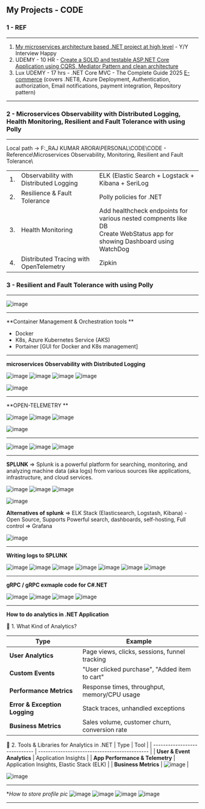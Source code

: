 ## My Projects - CODE

### 1 - REF
-----------------------------------------------------
1. [My microservices architecture based .NET project at high level](https://www.youtube.com/watch?v=SGq0687pvGQ) - Y/Y Interview Happy
2. UDEMY - 10 HR - [Create a SOLID and testable ASP.NET Core Application using CQRS, Mediator Pattern and clean architecture](https://www.udemy.com/course/aspnet-core-solid-and-clean-architecture-net-5-and-up)
3. Lux UDEMY - 17 hrs - .NET Core MVC - The Complete Guide 2025 [E-commerce](https://luxoft.udemy.com/course/complete-aspnet-core-21-course/)
   (covers .NET8, Azure Deployment, Authentication, authorization, Email notifications, payment integration, Repository pattern)

------------------------------------------

### 2 - Microservices Observability with Distributed Logging, Health Monitoring, Resilient and Fault Tolerance with using Polly
-----------------------------------------------------

Local path -> F:\_RAJ KUMAR ARORA\PERSONAL\CODE\CODE - Reference\Microservices Observability, Monitoring, Resilient and Fault Tolerance\


| | | |
| - | - | - |
| 1. | Observability with Distributed Logging | ELK (Elastic Search + Logstack + Kibana + SeriLog |
| 2. | Resilience & Fault Tolerance | Polly policies for .NET |
| 3. | Health Monitoring | Add healthcheck endpoints for various nested compnents like DB </br> Create WebStatus app for showing Dashboard using WatchDog |
| 4. | Distributed Tracing with OpenTelemetry | Zipkin | 

### 3 - Resilient and Fault Tolerance with using Polly
-----------------------------------------------------
![image](https://github.com/user-attachments/assets/387de7c8-679f-43cb-ada7-cd3952616e3d)

--------------------------------------
**Container Management & Orchestration tools **
- Docker
- K8s, Azure Kubernetes Service (AKS)
- Portainer [GUI for Docker and K8s management]

--------------------------------------

**microservices Observability with Distributed Logging**

![image](https://github.com/user-attachments/assets/46a5323d-9665-479f-b12f-850dd8dc50da)
![image](https://github.com/user-attachments/assets/182af170-1fbf-4f5c-92bb-5ff76ec221b8)
![image](https://github.com/user-attachments/assets/924a196c-fcb7-450f-bcd0-c5c5d8a4f6c5)
![image](https://github.com/user-attachments/assets/f921441f-ddf1-4d5d-9328-ef7d88a1e82e)

![image](https://github.com/user-attachments/assets/bba1b88e-6a34-481e-bddf-3d89c782994b)

--------------------------------------
**OPEN-TELEMETRY **

![image](https://github.com/user-attachments/assets/1da125a4-ef5a-44af-be2e-41c51eb3b653)
![image](https://github.com/user-attachments/assets/67ca813b-7ff1-498a-b392-192acb575f4c)
![image](https://github.com/user-attachments/assets/bc250cd1-77e0-4f26-8d2d-e62310f4b16a)

![image](https://github.com/user-attachments/assets/b46a9124-9d99-43b1-b597-64bf5bc2a661)

   --------------------------
![image](https://github.com/user-attachments/assets/3f4691f0-aba2-4b2b-8d9b-e689511c630f)
![image](https://github.com/user-attachments/assets/385967cc-555c-4093-8fa4-74fd903b4ac1)
![image](https://github.com/user-attachments/assets/1f190d27-63a9-4939-9393-9ae663b4feeb)


--------------------------------------

**SPLUNK** => Splunk is a powerful platform for searching, monitoring, and analyzing machine data (aka logs) from various sources like applications, infrastructure, and cloud services.

![image](https://github.com/user-attachments/assets/a0ac7c8a-9785-425d-b6a3-d52b10d4430a)
![image](https://github.com/user-attachments/assets/9ca514a0-b1e1-442b-9ef6-1377efe5b9b9)
![image](https://github.com/user-attachments/assets/d6dfaa75-22bc-425d-9421-9fd89274019b)

![image](https://github.com/user-attachments/assets/d7841c68-73f7-4bc0-8962-cefb472c089a)
 
**Alternatives of splunk** 
=> ELK Stack (Elasticsearch, Logstash, Kibana) - Open Source, Supports Powerful search, dashboards, self-hosting, Full control
=> Grafana

![image](https://github.com/user-attachments/assets/94c5fad4-12b4-4598-8d94-dd1b502b665e)

--------------------------------------
**Writing logs to SPLUNK**

![image](https://github.com/user-attachments/assets/c8fd1345-493f-431b-86ad-314bf52f4732)
![image](https://github.com/user-attachments/assets/f09169d9-3950-45b7-ba9e-8f28292ca44b)
![image](https://github.com/user-attachments/assets/a636726d-343d-4488-961c-f18d906f4d92)
![image](https://github.com/user-attachments/assets/b32ac8a0-58b1-453e-a078-5b1f3d57716e)
![image](https://github.com/user-attachments/assets/dfda3667-a786-4fa6-8487-58297b1046c5)
![image](https://github.com/user-attachments/assets/c398f98a-33e2-466b-b3c9-8c0234988ab2)
![image](https://github.com/user-attachments/assets/4720f96a-ea2a-43a4-b550-b928fccd11af)

--------------------------------------
**gRPC / gRPC exmaple code for C#.NET**

![image](https://github.com/user-attachments/assets/8be6a99b-83a3-4128-9af6-60e137e435a8)
![image](https://github.com/user-attachments/assets/7314a21d-0039-478e-8144-ba3870b23d0b)
![image](https://github.com/user-attachments/assets/58da6188-083c-48ff-aa3a-08c069115014)
![image](https://github.com/user-attachments/assets/7fc5aca0-0c07-4cbc-b6ca-0d61ff9b42fa)

--------------------------------------
**How to do analytics in .NET Application**

🎯 1. What Kind of Analytics?

| Type                          | Example                                       |
| ----------------------------- | --------------------------------------------- |
| **User Analytics**            | Page views, clicks, sessions, funnel tracking |
| **Custom Events**             | "User clicked purchase", "Added item to cart" |
| **Performance Metrics**       | Response times, throughput, memory/CPU usage  |
| **Error & Exception Logging** | Stack traces, unhandled exceptions            |
| **Business Metrics**          | Sales volume, customer churn, conversion rate |

🔧 2. Tools & Libraries for Analytics in .NET
| Type                          | Tool                                          |
| ----------------------------- | --------------------------------------------- |
| **User & Event Analytics**    | Application Insights |
|  **App Performance & Telemetry** | Application Insights, Elastic Stack (ELK) |
| **Business Metrics** | ![image](https://github.com/user-attachments/assets/36cbf203-742a-44aa-81b4-75c498d00a7d) |

![image](https://github.com/user-attachments/assets/89896419-1615-434d-b32c-d71818eb7f5b)

--------------------------------------
**How to store profile pic*
![image](https://github.com/user-attachments/assets/6fa11d5f-4018-41ec-8dc2-c87d807a1f0a)
![image](https://github.com/user-attachments/assets/15ffca71-2983-4f52-b5ea-152e211cf107)
![image](https://github.com/user-attachments/assets/01cb4dc2-48de-497c-9ea8-3b2122796664)
![image](https://github.com/user-attachments/assets/e40f004c-6296-48e6-8a2f-c7cddcb220a8)

--------------------------------------

